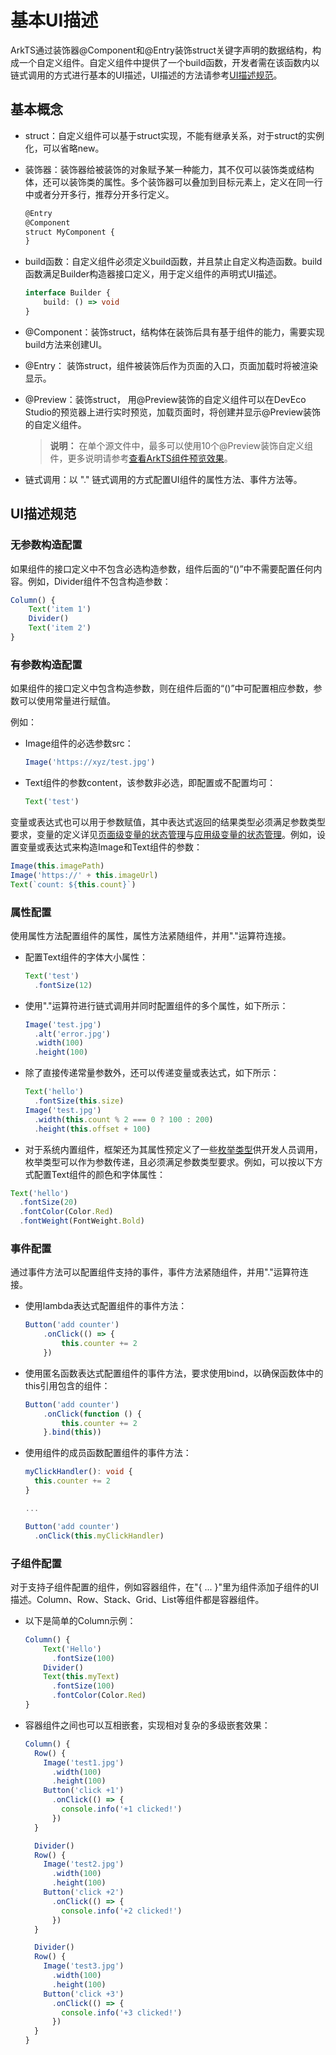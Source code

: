 # 基本UI描述

ArkTS通过装饰器@Component和@Entry装饰struct关键字声明的数据结构，构成一个自定义组件。自定义组件中提供了一个build函数，开发者需在该函数内以链式调用的方式进行基本的UI描述，UI描述的方法请参考[UI描述规范](#ui描述规范)。

## 基本概念

- struct：自定义组件可以基于struct实现，不能有继承关系，对于struct的实例化，可以省略new。

- 装饰器：装饰器给被装饰的对象赋予某一种能力，其不仅可以装饰类或结构体，还可以装饰类的属性。多个装饰器可以叠加到目标元素上，定义在同一行中或者分开多行，推荐分开多行定义。

  ```ts
  @Entry
  @Component
  struct MyComponent {
  }
  ```

- build函数：自定义组件必须定义build函数，并且禁止自定义构造函数。build函数满足Builder构造器接口定义，用于定义组件的声明式UI描述。

  ```ts
  interface Builder {
      build: () => void
  }
  ```

- @Component：装饰struct，结构体在装饰后具有基于组件的能力，需要实现build方法来创建UI。

- @Entry： 装饰struct，组件被装饰后作为页面的入口，页面加载时将被渲染显示。

- @Preview：装饰struct， 用@Preview装饰的自定义组件可以在DevEco Studio的预览器上进行实时预览，加载页面时，将创建并显示@Preview装饰的自定义组件。

  > **说明：** 在单个源文件中，最多可以使用10个@Preview装饰自定义组件，更多说明请参考[查看ArkTS组件预览效果](https://developer.harmonyos.com/cn/docs/documentation/doc-guides/ohos-previewing-app-service-0000001218760596#section146052489820)。

- 链式调用：以 "." 链式调用的方式配置UI组件的属性方法、事件方法等。

## UI描述规范

### 无参数构造配置

如果组件的接口定义中不包含必选构造参数，组件后面的“()”中不需要配置任何内容。例如，Divider组件不包含构造参数： 

```ts
Column() {
    Text('item 1')
    Divider()
    Text('item 2')
}
```

### 有参数构造配置

如果组件的接口定义中包含构造参数，则在组件后面的“()”中可配置相应参数，参数可以使用常量进行赋值。

例如：

- Image组件的必选参数src：

  ```ts
  Image('https://xyz/test.jpg')
  ```

- Text组件的参数content，该参数非必选，即配置或不配置均可：

  ```ts
  Text('test')
  ```

变量或表达式也可以用于参数赋值，其中表达式返回的结果类型必须满足参数类型要求，变量的定义详见[页面级变量的状态管理](arkts-state-mgmt-page-level.md)与[应用级变量的状态管理](arkts-state-mgmt-application-level.md)。例如，设置变量或表达式来构造Image和Text组件的参数：

```ts
Image(this.imagePath)
Image('https://' + this.imageUrl)
Text(`count: ${this.count}`)
```

### 属性配置

使用属性方法配置组件的属性，属性方法紧随组件，并用"."运算符连接。

- 配置Text组件的字体大小属性：

  ```ts
  Text('test')
    .fontSize(12)
  ```

- 使用"."运算符进行链式调用并同时配置组件的多个属性，如下所示：

  ```ts
  Image('test.jpg')
    .alt('error.jpg')    
    .width(100)    
    .height(100)
  ```

- 除了直接传递常量参数外，还可以传递变量或表达式，如下所示：

  ```ts
  Text('hello')
    .fontSize(this.size)
  Image('test.jpg')
    .width(this.count % 2 === 0 ? 100 : 200)    
    .height(this.offset + 100)
  ```

-  对于系统内置组件，框架还为其属性预定义了一些[枚举类型](../reference/arkui-ts/ts-appendix-enums.md)供开发人员调用，枚举类型可以作为参数传递，且必须满足参数类型要求。例如，可以按以下方式配置Text组件的颜色和字体属性： 

  ```ts
  Text('hello')
    .fontSize(20)
    .fontColor(Color.Red)
    .fontWeight(FontWeight.Bold)
  ```

### 事件配置

通过事件方法可以配置组件支持的事件，事件方法紧随组件，并用"."运算符连接。

- 使用lambda表达式配置组件的事件方法：

  ```ts
  Button('add counter')
      .onClick(() => {
          this.counter += 2
      })
  ```

- 使用匿名函数表达式配置组件的事件方法，要求使用bind，以确保函数体中的this引用包含的组件：

  ```ts
  Button('add counter')
      .onClick(function () {
          this.counter += 2
      }.bind(this))
  ```

- 使用组件的成员函数配置组件的事件方法：

  ```ts
  myClickHandler(): void {
    this.counter += 2
  }
  
  ...

  Button('add counter')
    .onClick(this.myClickHandler)
  ```

### 子组件配置

对于支持子组件配置的组件，例如容器组件，在"{ ... }"里为组件添加子组件的UI描述。Column、Row、Stack、Grid、List等组件都是容器组件。

- 以下是简单的Column示例：

  ```ts
  Column() {
      Text('Hello')
        .fontSize(100)
      Divider()
      Text(this.myText)
        .fontSize(100)
        .fontColor(Color.Red)
  }
  ```

- 容器组件之间也可以互相嵌套，实现相对复杂的多级嵌套效果：

  ```ts
  Column() {
    Row() {
      Image('test1.jpg')
        .width(100)
        .height(100)
      Button('click +1')
        .onClick(() => {
          console.info('+1 clicked!')
        })
    }

    Divider()
    Row() {
      Image('test2.jpg')
        .width(100)
        .height(100)
      Button('click +2')
        .onClick(() => {
          console.info('+2 clicked!')
        })
    }

    Divider()
    Row() {
      Image('test3.jpg')
        .width(100)
        .height(100)
      Button('click +3')
        .onClick(() => {
          console.info('+3 clicked!')
        })
    }
  }
  ```